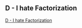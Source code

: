 ## D - I hate Factorization

[D - I hate Factorization](https://atcoder.jp/contests/abc166/tasks/abc166_d)

